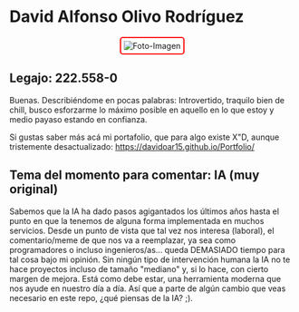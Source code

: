# David Alfonso Olivo Rodríguez

<p align="center">
  <img src="https://avatars.githubusercontent.com/u/130083345?v=4" alt="Foto-Imagen" style="border: 2px solid red; border-radius: 5px; padding: 5px;">
</p>

## Legajo: 222.558-0

Buenas. Describiéndome en pocas palabras: Introvertido, traquilo bien de chill, busco esforzarme lo máximo posible en aquello en lo que estoy y medio payaso estando en confianza. 

Si gustas saber más acá mi portafolio, que para algo existe X"D, aunque tristemente desactualizado: https://davidoar15.github.io/Portfolio/

## Tema del momento para comentar: IA (muy original)
Sabemos que la IA ha dado pasos agigantados los últimos años hasta el punto en que la tenemos de alguna forma implementada en muchos servicios. Desde un punto de vista que tal vez nos interesa (laboral), el comentario/meme de que nos va a reemplazar, ya sea como programadores o incluso ingenieros/as... queda DEMASIADO tiempo para tal cosa bajo mi opinión. Sin ningún tipo de intervención humana la IA no te hace proyectos incluso de tamaño "mediano" y, si lo hace, con cierto margen de mejora. Está como debe estar, una herramienta moderna que nos ayude en nuestro día a día. Así que a parte de algún cambio que veas necesario en este repo, ¿qué piensas de la IA? ;).
